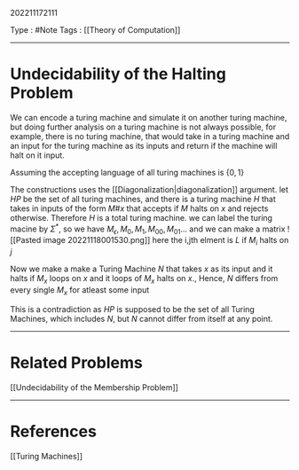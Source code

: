 202211172111

Type : #Note
Tags : [[Theory of Computation]]

---
# Undecidability of the Halting Problem
We can encode a turing machine and simulate it on another turing machine, but doing further analysis on a turing machine is not always possible, for example, there is no turing machine, that would take in a turing machine and an input for the turing machine as its inputs and return if the machine will halt on it input.

Assuming the accepting language of all turing machines is $\{0,1\}$

The constructions uses the [[Diagonalization|diagonalization]] argument.
let $HP$ be the set of all turing machines, and there is a turing machine $H$ that takes in inputs of the form $M\#x$ that accepts if $M$ halts on $x$ and rejects otherwise. Therefore $H$ is a total turing machine.
we can label the turing macine by $\Sigma^*$, so we have $M_\epsilon,M_0,M_1,M_{00},M_{01}\dots$
and we can make a matrix
![[Pasted image 20221118001530.png]]
here the i,jth elment is $L$ if $M_i$ halts on $j$

Now we make a make a Turing Machine $N$ that takes $x$ as its input and it halts if $M_x$ loops on $x$ and it loops of $M_x$ halts on $x$., Hence, $N$ differs from every single $M_x$ for atleast some input

This is a contradiction as $HP$ is supposed to be the set of all Turing Machines, which includes $N$, but $N$ cannot differ from itself at any point.

---
# Related Problems
[[Undecidability of the Membership Problem]]

---
# References
[[Turing Machines]]